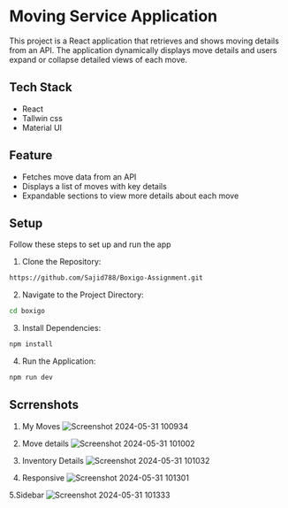 # Moving Service Application

This project is a React application that retrieves and shows moving details from an API. The application dynamically displays move details and users expand or collapse detailed views of each move.

## Tech Stack

- React
- Tallwin css
- Material UI

## Feature

- Fetches move data from an API
- Displays a list of moves with key details
- Expandable sections to view more details about each move

## Setup

Follow these steps to set up and run the app

1. Clone the Repository:

```bash
https://github.com/Sajid788/Boxigo-Assignment.git
```

2. Navigate to the Project Directory:

```bash
cd boxigo
```

3. Install Dependencies:

```bash
npm install
```

4. Run the Application:

```bash
npm run dev
```
## Scrrenshots
1. My Moves
 ![Screenshot 2024-05-31 100934](https://github.com/Sajid788/Boxigo-Assignment/assets/129252454/c7245910-85f2-43bd-82ad-475e0eee2ce4)

2. Move details
![Screenshot 2024-05-31 101002](https://github.com/Sajid788/Boxigo-Assignment/assets/129252454/71e6e076-1740-457b-885f-7c3107133fa6)

3. Inventory Details
![Screenshot 2024-05-31 101032](https://github.com/Sajid788/Boxigo-Assignment/assets/129252454/7f63188b-7605-43a8-a254-10ffddb5bb51)

4. Responsive
 ![Screenshot 2024-05-31 101301](https://github.com/Sajid788/Boxigo-Assignment/assets/129252454/248c5a72-68f3-47f3-818a-1ffc82438111)

5.Sidebar
![Screenshot 2024-05-31 101333](https://github.com/Sajid788/Boxigo-Assignment/assets/129252454/a76e10a2-7376-4ad6-a01b-e19eb494cabd)




